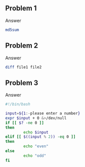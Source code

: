 ## Problem 1

Answer

```bash
md5sum
```

## Problem 2

Answer

```bash
diff file1 file2
```

## Problem 3

Answer

```bash
#!/bin/bash

input=${1:-please enter a number}
expr $input + 0 &>/dev/null
if [[ $? -ne 0 ]]
then
        echo $input
elif [[ $((input % 2)) -eq 0 ]]
then
        echo "even"
else
        echo "odd"
fi
```
